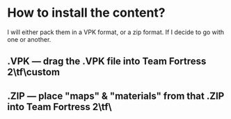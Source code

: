 # How to install the content?
I will either pack them in a VPK format, or a zip format. If I decide to go with one or another.

## .VPK — drag the .VPK file into Team Fortress 2\tf\custom

## .ZIP — place "maps" & "materials" from that .ZIP into Team Fortress 2\tf\
